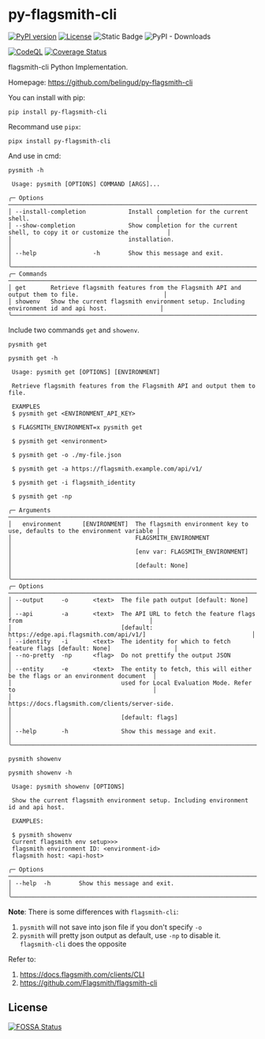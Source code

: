 # py-flagsmith-cli


[![PyPI version](https://badge.fury.io/py/py-flagsmith-cli.svg)](https://pypi.org/project/py-flagsmith-cli/) [![License](https://img.shields.io/github/license/belingud/py-flagsmith-cli.svg)](https://opensource.org/licenses/MIT) ![Static Badge](https://img.shields.io/badge/language-Python-%233572A5) ![PyPI - Downloads](https://img.shields.io/pypi/dm/py-flagsmith-cli?logo=pypi&cacheSeconds=86400)


[![CodeQL](https://github.com/belingud/py-flagsmith-cli/actions/workflows/github-code-scanning/codeql/badge.svg)](https://github.com/belingud/py-flagsmith-cli/actions/workflows/github-code-scanning/codeql) [![Coverage Status](https://coveralls.io/repos/github/belingud/py-flagsmith-cli/badge.svg?branch=master)](https://coveralls.io/github/belingud/py-flagsmith-cli?branch=master)

flagsmith-cli Python Implementation.

Homepage: https://github.com/belingud/py-flagsmith-cli

You can install with pip:

```shell
pip install py-flagsmith-cli
```

Recommand use `pipx`:

```shell
pipx install py-flagsmith-cli
```

And use in cmd:

```shell
pysmith -h

 Usage: pysmith [OPTIONS] COMMAND [ARGS]...

╭─ Options ────────────────────────────────────────────────────────────────────────────────────────────────────╮
│ --install-completion            Install completion for the current shell.                                    │
│ --show-completion               Show completion for the current shell, to copy it or customize the           │
│                                 installation.                                                                │
│ --help                -h        Show this message and exit.                                                  │
╰──────────────────────────────────────────────────────────────────────────────────────────────────────────────╯
╭─ Commands ───────────────────────────────────────────────────────────────────────────────────────────────────╮
│ get       Retrieve flagsmith features from the Flagsmith API and output them to file.                        │
│ showenv   Show the current flagsmith environment setup. Including environment id and api host.               │
╰──────────────────────────────────────────────────────────────────────────────────────────────────────────────╯
```

Include two commands `get` and `showenv`.

`pysmith get`


```shell
pysmith get -h

 Usage: pysmith get [OPTIONS] [ENVIRONMENT]

 Retrieve flagsmith features from the Flagsmith API and output them to file.

 EXAMPLES
 $ pysmith get <ENVIRONMENT_API_KEY>

 $ FLAGSMITH_ENVIRONMENT=x pysmith get

 $ pysmith get <environment>

 $ pysmith get -o ./my-file.json

 $ pysmith get -a https://flagsmith.example.com/api/v1/

 $ pysmith get -i flagsmith_identity

 $ pysmith get -np

╭─ Arguments ──────────────────────────────────────────────────────────────────────────────────────────────────╮
│   environment      [ENVIRONMENT]  The flagsmith environment key to use, defaults to the environment variable │
│                                   FLAGSMITH_ENVIRONMENT                                                      │
│                                   [env var: FLAGSMITH_ENVIRONMENT]                                           │
│                                   [default: None]                                                            │
╰──────────────────────────────────────────────────────────────────────────────────────────────────────────────╯
╭─ Options ────────────────────────────────────────────────────────────────────────────────────────────────────╮
│ --output     -o       <text>  The file path output [default: None]                                           │
│ --api        -a       <text>  The API URL to fetch the feature flags from                                    │
│                               [default: https://edge.api.flagsmith.com/api/v1/]                              │
│ --identity   -i       <text>  The identity for which to fetch feature flags [default: None]                  │
│ --no-pretty  -np      <flag>  Do not prettify the output JSON                                                │
│ --entity     -e       <text>  The entity to fetch, this will either be the flags or an environment document  │
│                               used for Local Evaluation Mode. Refer to                                       │
│                               https://docs.flagsmith.com/clients/server-side.                                │
│                               [default: flags]                                                               │
│ --help       -h               Show this message and exit.                                                    │
╰──────────────────────────────────────────────────────────────────────────────────────────────────────────────╯
```

`pysmith showenv`


```shell
pysmith showenv -h

 Usage: pysmith showenv [OPTIONS]

 Show the current flagsmith environment setup. Including environment id and api host.

 EXAMPLES:

 $ pysmith showenv
 Current flagsmith env setup>>>
 flagsmith environment ID: <environment-id>
 flagsmith host: <api-host>

╭─ Options ────────────────────────────────────────────────────────────────────────────────────────────────────╮
│ --help  -h        Show this message and exit.                                                                │
╰──────────────────────────────────────────────────────────────────────────────────────────────────────────────╯
```

**Note**: There is some differences with `flagsmith-cli`:

1. `pysmith` will not save into json file if you don't specify `-o`
2. `pysmith` will pretty json output as default, use `-np` to disable it. `flagsmith-cli` does the opposite

Refer to:

1. https://docs.flagsmith.com/clients/CLI
2. https://github.com/Flagsmith/flagsmith-cli



## License
[![FOSSA Status](https://app.fossa.com/api/projects/git%2Bgithub.com%2Fbelingud%2Fpy-flagsmith-cli.svg?type=large)](https://app.fossa.com/projects/git%2Bgithub.com%2Fbelingud%2Fpy-flagsmith-cli?ref=badge_large)

